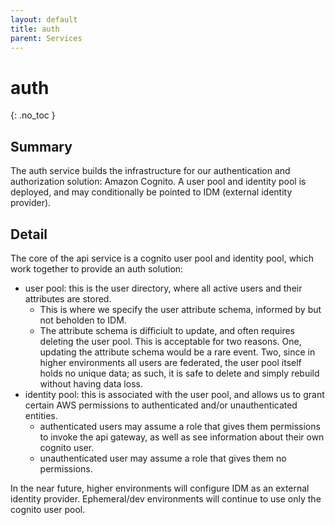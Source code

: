 ```yaml
---
layout: default
title: auth
parent: Services
---
```


# auth
{: .no_toc }

## Summary
The auth service builds the infrastructure for our authentication and authorization solution:  Amazon Cognito.  A user pool and identity pool is deployed, and may conditionally be pointed to IDM (external identity provider).

## Detail
The core of the api service is a cognito user pool and identity pool, which work together to provide an auth solution:
- user pool:  this is the user directory, where all active users and their attributes are stored.
    - This is where we specify the user attribute schema, informed by but not beholden to IDM.
    - The attribute schema is difficiult to update, and often requires deleting the user pool.  This is acceptable for two reasons.  One, updating the attribute schema would be a rare event.  Two, since in higher environments all users are federated, the user pool itself holds no unique data; as such, it is safe to delete and simply rebuild without having data loss.
- identity pool:  this is associated with the user pool, and allows us to grant certain AWS permissions to authenticated and/or unauthenticated entities.
    - authenticated users may assume a role that gives them permissions to invoke the api gateway, as well as see information about their own cognito user.
    - unauthenticated user may assume a role that gives them no permissions.

In the near future, higher environments will configure IDM as an external identity provider.  Ephemeral/dev environments will continue to use only the cognito user pool.